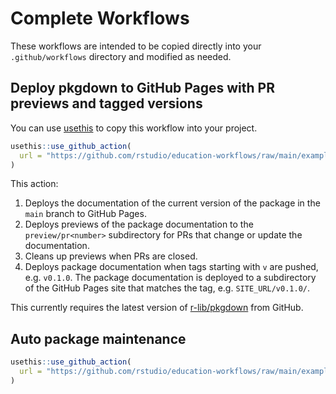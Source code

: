 # Complete Workflows

These workflows are intended to be copied directly into your `.github/workflows` directory and modified as needed.

## Deploy pkgdown to GitHub Pages with PR previews and tagged versions

You can use [usethis](https://usethis.r-lib.org) to copy this workflow into your project.

```r
usethis::use_github_action(
  url = "https://github.com/rstudio/education-workflows/raw/main/examples/pkgdown.yaml"
)
```

This action:

1. Deploys the documentation of the current version of the package in the `main` branch to GitHub Pages.
2. Deploys previews of the package documentation to the `preview/pr<number>` subdirectory for PRs that change or update the documentation.
3. Cleans up previews when PRs are closed.
4. Deploys package documentation when tags starting with `v` are pushed, e.g. `v0.1.0`. The package documentation is deployed to a subdirectory of the GitHub Pages site that matches the tag, e.g. `SITE_URL/v0.1.0/`.

This currently requires the latest version of [r-lib/pkgdown](https://pkgdown.r-lib.org) from GitHub.

## Auto package maintenance

```r
usethis::use_github_action(
  url = "https://github.com/rstudio/education-workflows/raw/main/examples/auto-package-maintenance.yaml"
)
```
